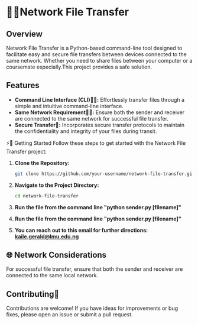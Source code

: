 # 🛜📁Network File Transfer

## Overview
Network File Transfer is a Python-based command-line tool designed to facilitate easy and secure file transfers between devices connected to the same network. Whether you need to share files between your computer or a coursemate especially.This project provides a safe solution.

## Features
- **Command Line Interface (CLI)👨‍💻:** Effortlessly transfer files through a simple and intuitive command-line interface.
- **Same Network Requirement🔗🔗:** Ensure both the sender and receiver are connected to the same network for successful file transfer.
- **Secure Transfer🔐:** Incorporates secure transfer protocols to maintain the confidentiality and integrity of your files during transit.


⚡🚀 Getting Started
Follow these steps to get started with the Network File Transfer project:

1. **Clone the Repository:**
    ```bash
    git clone https://github.com/your-username/network-file-transfer.git
    ```

2. **Navigate to the Project Directory:**
    ```bash
    cd network-file-transfer
    ```

3. **Run the file from the command line "python sender.py [filename]"**

4. **Run the file from the command line "python sender.py [filename]"**

5. **You can reach out to this email for further directions: kaile.gerald@lmu.edu.ng**

## 🌐 Network Considerations
For successful file transfer, ensure that both the sender and receiver are connected to the same local network.

## Contributing🤝
Contributions are welcome! If you have ideas for improvements or bug fixes, please open an issue or submit a pull request.
